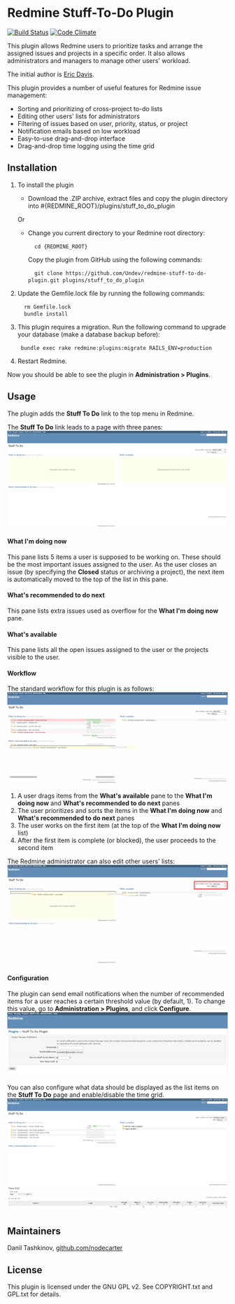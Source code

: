 # Redmine Stuff-To-Do Plugin

[![Build Status](https://travis-ci.org/Undev/redmine-stuff-to-do-plugin.png)](https://travis-ci.org/Undev/redmine-stuff-to-do-plugin)
[![Code Climate](https://codeclimate.com/github/Undev/redmine-stuff-to-do-plugin.png)](https://codeclimate.com/github/Undev/redmine-stuff-to-do-plugin)

This plugin allows Redmine users to prioritize tasks and arrange the assigned issues and projects in a specific order. It also allows administrators and managers to manage other users' workload.

The initial author is [Eric Davis](https://github.com/edavis10).

This plugin provides a number of useful features for Redmine issue management:

* Sorting and prioritizing of cross-project to-do lists
* Editing other users' lists for administrators
* Filtering of issues based on user, priority, status, or project
* Notification emails based on low workload
* Easy-to-use drag-and-drop interface
* Drag-and-drop time logging using the time grid

## Installation

1. To install the plugin
    * Download the .ZIP archive, extract files and copy the plugin directory into #{REDMINE_ROOT}/plugins/stuff_to_do_plugin
    
    Or

    * Change you current directory to your Redmine root directory:  

            cd {REDMINE_ROOT}
            
      Copy the plugin from GitHub using the following commands:
      
            git clone https://github.com/Undev/redmine-stuff-to-do-plugin.git plugins/stuff_to_do_plugin
            

2. Update the Gemfile.lock file by running the following commands:  

         rm Gemfile.lock  
         bundle install

3. This plugin requires a migration. Run the following command to upgrade your database (make a database backup before):  

        bundle exec rake redmine:plugins:migrate RAILS_ENV=production
            
4. Restart Redmine.

Now you should be able to see the plugin in **Administration > Plugins**.

## Usage

The plugin adds the **Stuff To Do** link to the top menu in Redmine.

The **Stuff To Do** link leads to a page with three panes:    
![stuff to do](stuff_to_do_1.png)

#### What I'm doing now

This pane lists 5 items a user is supposed to be working on. These should be the most important issues assigned to the user. As the user closes an issue (by specifying the **Closed** status or archiving a project), the next item is automatically moved to the top of the list in this pane.

#### What's recommended to do next

This pane lists extra issues used as overflow for the **What I'm doing now** pane.

#### What's available

This pane lists all the open issues assigned to the user or the projects visible to the user.

#### Workflow

The standard workflow for this plugin is as follows:  
![stuff to do](stuff_to_do_2.png)

1. A user drags items from the **What's available** pane to the **What I'm doing now** and **What's recommended to do next** panes
2. The user prioritizes and sorts the items in the **What I'm doing now** and **What's recommended to do next** panes
3. The user works on the first item (at the top of the **What I'm doing now** list)
4. After the first item is complete (or blocked), the user proceeds to the second item

The Redmine administrator can also edit other users' lists:  
![stuff to do](stuff_to_do_3.png)

#### Configuration

The plugin can send email notifications when the number of recommended items for a user reaches a certain threshold value (by default, 1). To change this value, go to **Administration > Plugins**, and click **Configure**.  
![stuff to do configure](stuff_to_do_configure.PNG)

You can also configure what data should be displayed as the list items on the **Stuff To Do** page and enable/disable the time grid.  
![stuff to do](stuff_to_do_4.png)

## Maintainers

Danil Tashkinov, [github.com/nodecarter](https://github.com/nodecarter)

## License

This plugin is licensed under the GNU GPL v2. See COPYRIGHT.txt and GPL.txt for details.